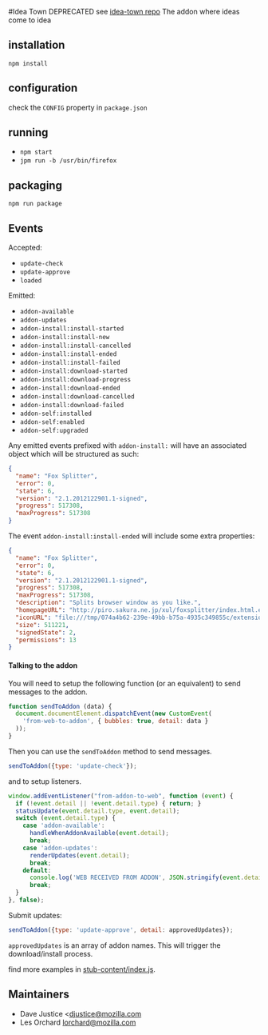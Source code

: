 #Idea Town DEPRECATED see [idea-town repo](https://github.com/mozilla/idea-town/tree/master/addon)
The addon where ideas come to idea

## installation

`npm install`

## configuration

check the `CONFIG` property in `package.json`

## running

* `npm start`
* `jpm run -b /usr/bin/firefox`

## packaging

`npm run package`

## Events

Accepted:
* `update-check`
* `update-approve`
* `loaded`

Emitted:
* `addon-available`
* `addon-updates`
* `addon-install:install-started`
* `addon-install:install-new`
* `addon-install:install-cancelled`
* `addon-install:install-ended`
* `addon-install:install-failed`
* `addon-install:download-started`
* `addon-install:download-progress`
* `addon-install:download-ended`
* `addon-install:download-cancelled`
* `addon-install:download-failed`
* `addon-self:installed`
* `addon-self:enabled`
* `addon-self:upgraded`

Any emitted events prefixed with `addon-install:` will have an associated object
which will be structured as such:

``` json
{
  "name": "Fox Splitter",
  "error": 0,
  "state": 6,
  "version": "2.1.2012122901.1-signed",
  "progress": 517308,
  "maxProgress": 517308
}

```
The event `addon-install:install-ended` will include some extra properties:

``` json
{
  "name": "Fox Splitter",
  "error": 0,
  "state": 6,
  "version": "2.1.2012122901.1-signed",
  "progress": 517308,
  "maxProgress": 517308,
  "description": "Splits browser window as you like.",
  "homepageURL": "http://piro.sakura.ne.jp/xul/foxsplitter/index.html.en",
  "iconURL": "file:///tmp/074a4b62-239e-49bb-b75a-4935c349855c/extensions/foxsplitter@piro.sakura.ne.jp/icon.png",
  "size": 511221,
  "signedState": 2,
  "permissions": 13
}
```

#### Talking to the addon

You will need to setup the following function (or an equivalent) to send messages to the addon.

``` javascript
function sendToAddon (data) {
  document.documentElement.dispatchEvent(new CustomEvent(
    'from-web-to-addon', { bubbles: true, detail: data }
  ));
}
```
Then you can use the `sendToAddon` method to send messages.

``` javascript
sendToAddon({type: 'update-check'});
```
and to setup listeners.

``` javascript
window.addEventListener("from-addon-to-web", function (event) {
  if (!event.detail || !event.detail.type) { return; }
  statusUpdate(event.detail.type, event.detail);
  switch (event.detail.type) {
    case 'addon-available':
      handleWhenAddonAvailable(event.detail);
      break;
    case 'addon-updates':
      renderUpdates(event.detail);
      break;
    default:
      console.log('WEB RECEIVED FROM ADDON', JSON.stringify(event.detail, null, ' '));
      break;
  }
}, false);
```

Submit updates:
``` javascript
sendToAddon({type: 'update-approve', detail: approvedUpdates});
```

`approvedUpdates` is an array of addon names.
This will trigger the download/install process.

find more examples in [stub-content/index.js](./stub-content/index.js).

## Maintainers

* Dave Justice <djustice@mozilla.com
* Les Orchard <lorchard@mozilla.com>
